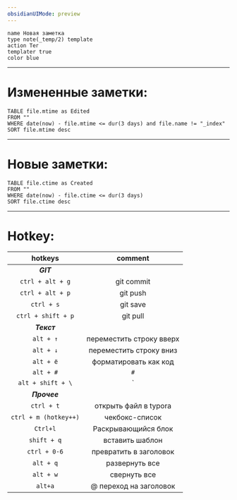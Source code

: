 ```yaml
---
obsidianUIMode: preview
---
```


```button
name Новая заметка
type note(_temp/2) template
action Тег
templater true
color blue
```

---
# Измененные заметки:
```dataview
TABLE file.mtime as Edited 
FROM ""
WHERE date(now) - file.mtime <= dur(3 days) and file.name != "_index"
SORT file.mtime desc
```

---
# Новые заметки:
```dataview
TABLE file.ctime as Created
FROM ""
WHERE date(now) - file.ctime <= dur(3 days)
SORT file.ctime desc
```

---
# Hotkey:

|        hotkeys        |         comment          |
|:---------------------:|:------------------------:|
|       ***GIT***       ||
|   `ctrl + alt + g`    |        git commit        |
|   `ctrl + alt + p`    |         git push         |
|      `ctrl + s`       |         git save         |
|  `ctrl + shift + p`   |         git pull         |
|      ***Текст***      ||
|       `alt + ↑`       | переместить строку вверх |
|       `alt + ↓`       | переместить строку вниз  |
|       `alt + ё`       |  форматировать как код   |
|       `alt + #`       |           `#`            |
|   `alt + shift + \`   |           `|`            |
|     ***Прочее***      ||
|      `ctrl + t`       |  открыть файл в typora   |
| `ctrl + m (hotkey++)` |      чекбокс-список      |
|       `Ctrl+l`        |   Раскрывающийся блок    |
|      `shift + q`      |     вставить шаблон      |
|     `ctrl + 0-6`      |  превратить в заголовок  |
|       `alt + q`       |      развернуть все      |
|       `alt + w`       |       свернуть все       |
|        `alt+a`        |  @ переход на заголовок  |